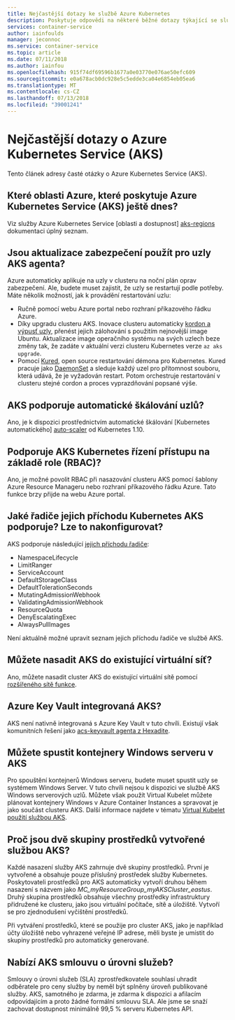 ```yaml
---
title: Nejčastější dotazy ke službě Azure Kubernetes
description: Poskytuje odpovědi na některé běžné dotazy týkající se služby Azure Kubernetes Service.
services: container-service
author: iainfoulds
manager: jeconnoc
ms.service: container-service
ms.topic: article
ms.date: 07/11/2018
ms.author: iainfou
ms.openlocfilehash: 915f74df69596b1677a0e03770e076ae50efc609
ms.sourcegitcommit: e0a678acb0dc928e5c5edde3ca04e6854eb05ea6
ms.translationtype: MT
ms.contentlocale: cs-CZ
ms.lasthandoff: 07/13/2018
ms.locfileid: "39001241"
---
```

# <a name="frequently-asked-questions-about-azure-kubernetes-service-aks"></a>Nejčastější dotazy o Azure Kubernetes Service (AKS)

Tento článek adresy časté otázky o Azure Kubernetes Service (AKS).

## <a name="which-azure-regions-provide-the-azure-kubernetes-service-aks-today"></a>Které oblasti Azure, které poskytuje Azure Kubernetes Service (AKS) ještě dnes?

Viz služby Azure Kubernetes Service [oblasti a dostupnost] [ aks-regions] dokumentaci úplný seznam.

## <a name="are-security-updates-applied-to-aks-agent-nodes"></a>Jsou aktualizace zabezpečení použít pro uzly AKS agenta?

Azure automaticky aplikuje na uzly v clusteru na noční plán oprav zabezpečení. Ale, budete muset zajistit, že uzly se restartují podle potřeby. Máte několik možností, jak k provádění restartování uzlu:

- Ručně pomocí webu Azure portal nebo rozhraní příkazového řádku Azure.
- Díky upgradu clusteru AKS. Inovace clusteru automaticky [kordon a výpusť uzly](https://kubernetes.io/docs/tasks/administer-cluster/safely-drain-node/), přenést jejich zálohování s použitím nejnovější image Ubuntu. Aktualizace image operačního systému na svých uzlech beze změny tak, že zadáte v aktuální verzi clusteru Kubernetes verze `az aks upgrade`.
- Pomocí [Kured](https://github.com/weaveworks/kured), open source restartování démona pro Kubernetes. Kured pracuje jako [DaemonSet](https://kubernetes.io/docs/concepts/workloads/controllers/daemonset/) a sleduje každý uzel pro přítomnost souboru, která udává, že je vyžadován restart. Potom orchestruje restartování v clusteru stejné cordon a proces vyprazdňování popsané výše.

## <a name="does-aks-support-node-autoscaling"></a>AKS podporuje automatické škálování uzlů?

Ano, je k dispozici prostřednictvím automatické škálování [Kubernetes automatického] [ auto-scaler] od Kubernetes 1.10.

## <a name="does-aks-support-kubernetes-role-based-access-control-rbac"></a>Podporuje AKS Kubernetes řízení přístupu na základě role (RBAC)?

Ano, je možné povolit RBAC při nasazování clusteru AKS pomocí šablony Azure Resource Manageru nebo rozhraní příkazového řádku Azure. Tato funkce brzy přijde na webu Azure portal.

## <a name="what-kubernetes-admission-controllers-does-aks-support-can-this-be-configured"></a>Jaké řadiče jejich příchodu Kubernetes AKS podporuje? Lze to nakonfigurovat?

AKS podporuje následující [jejich příchodu řadiče][admission-controllers]:

* NamespaceLifecycle
* LimitRanger
* ServiceAccount
* DefaultStorageClass
* DefaultTolerationSeconds
* MutatingAdmissionWebhook
* ValidatingAdmissionWebhook
* ResourceQuota
* DenyEscalatingExec
* AlwaysPullImages

Není aktuálně možné upravit seznam jejich příchodu řadiče ve službě AKS.

## <a name="can-i-deploy-aks-into-my-existing-virtual-network"></a>Můžete nasadit AKS do existující virtuální síť?

Ano, můžete nasadit cluster AKS do existující virtuální sítě pomocí [rozšířeného sítě funkce](https://github.com/MicrosoftDocs/azure-docs/blob/master/articles/aks/networking-overview.md).

## <a name="is-azure-key-vault-integrated-with-aks"></a>Azure Key Vault integrovaná AKS?

AKS není nativně integrovaná s Azure Key Vault v tuto chvíli. Existují však komunitních řešení jako [acs-keyvault agenta z Hexadite][hexadite].

## <a name="can-i-run-windows-server-containers-on-aks"></a>Můžete spustit kontejnery Windows serveru v AKS

Pro spouštění kontejnerů Windows serveru, budete muset spustit uzly se systémem Windows Server. V tuto chvíli nejsou k dispozici ve službě AKS Windows serverových uzlů. Můžete však použít Virtual Kubelet můžete plánovat kontejnery Windows v Azure Container Instances a spravovat je jako součást clusteru AKS. Další informace najdete v tématu [Virtual Kubelet použití službou AKS][virtual-kubelet].

## <a name="why-are-two-resource-groups-created-with-aks"></a>Proč jsou dvě skupiny prostředků vytvořené službou AKS?

Každé nasazení služby AKS zahrnuje dvě skupiny prostředků. První je vytvořené a obsahuje pouze příslušný prostředek služby Kubernetes. Poskytovateli prostředků pro AKS automaticky vytvoří druhou během nasazení s názvem jako *MC_myResourceGroup_myAKSCluster_eastus*. Druhý skupina prostředků obsahuje všechny prostředky infrastruktury přidružené ke clusteru, jako jsou virtuální počítače, sítě a úložiště. Vytvoří se pro zjednodušení vyčištění prostředků.

Při vytváření prostředků, které se použije pro cluster AKS, jako je například účty úložiště nebo vyhrazené veřejné IP adrese, měli byste je umístit do skupiny prostředků pro automaticky generované.

## <a name="does-aks-offer-a-service-level-agreement"></a>Nabízí AKS smlouvu o úrovni služeb?

Smlouvy o úrovni služeb (SLA) zprostředkovatele souhlasí uhradit odběratele pro ceny služby by neměl být splněny úroveň publikované služby. AKS, samotného je zdarma, je zdarma k dispozici a afilacím odpovídajícím a proto žádné formální smlouvu SLA. Ale jsme se snaží zachovat dostupnost minimálně 99,5 % serveru Kubernetes API.

<!-- LINKS - internal -->

[aks-regions]: ./container-service-quotas.md
[virtual-kubelet]: virtual-kubelet.md

<!-- LINKS - external -->
[auto-scaler]: https://github.com/kubernetes/autoscaler
[hexadite]: https://github.com/Hexadite/acs-keyvault-agent
[admission-controllers]: https://kubernetes.io/docs/reference/access-authn-authz/admission-controllers/
